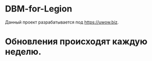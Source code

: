 # DBM-for-Legion
Данный проект разрабатывается под https://uwow.biz.
# Обновления происходят каждую неделю.
